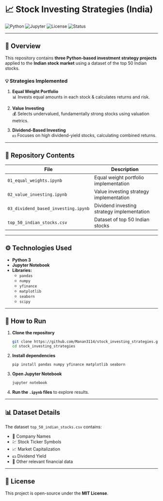 # 📈 Stock Investing Strategies (India)

![Python](https://img.shields.io/badge/Python-3.8%2B-blue)
![Jupyter](https://img.shields.io/badge/Jupyter-Notebook-orange)
![License](https://img.shields.io/badge/License-MIT-green)
![Status](https://img.shields.io/badge/Status-Active-success)

---

## 📌 Overview
This repository contains **three Python-based investment strategy projects** applied to the **Indian stock market** using a dataset of the top 50 Indian stocks.

### 💡 Strategies Implemented
1. **Equal Weight Portfolio**  
   📊 Invests equal amounts in each stock & calculates returns and risk.

2. **Value Investing**  
   💰 Selects undervalued, fundamentally strong stocks using valuation metrics.

3. **Dividend-Based Investing**  
   💵 Focuses on high dividend-yield stocks, calculating combined returns.

---

## 📂 Repository Contents
| File | Description |
|------|-------------|
| `01_equal_weights.ipynb` | Equal weight portfolio implementation |
| `02_value_investing.ipynb` | Value investing strategy implementation |
| `03_dividend_based_investing.ipynb` | Dividend investing strategy implementation |
| `top_50_indian_stocks.csv` | Dataset of top 50 Indian stocks |

---

## ⚙️ Technologies Used
- **Python 3**
- **Jupyter Notebook**
- **Libraries:**
  - `pandas`
  - `numpy`
  - `yfinance`
  - `matplotlib`
  - `seaborn`
  - `scipy`

---

## 🚀 How to Run
1. **Clone the repository**  
   ```bash
   git clone https://github.com/Manan3114/stock_investing_strategies.git
   cd stock_investing_strategies
   ```

2. **Install dependencies**  
   ```bash
   pip install pandas numpy yfinance matplotlib seaborn
   ```

3. **Open Jupyter Notebook**  
   ```bash
   jupyter notebook
   ```

4. **Run the `.ipynb` files** to explore results.

---

## 📊 Dataset Details
The dataset `top_50_indian_stocks.csv` contains:
- 🏢 Company Names
- 💹 Stock Ticker Symbols
- 📈 Market Capitalization
- 💵 Dividend Yield
- 📑 Other relevant financial data

---

## 📜 License
This project is open-source under the **MIT License**.
